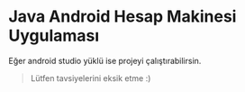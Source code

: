 
# Java Android Hesap Makinesi Uygulaması
Eğer android studio yüklü ise projeyi çalıştırabilirsin.
> Lütfen tavsiyelerini eksik etme :)
